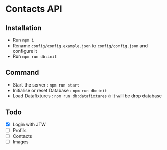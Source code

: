 # Contacts API

## Installation

* Run `npm i`
* Rename `config/config.example.json` to `config/config.json` and configure it
* Run `npm run db:init`

## Command

* Start the server : `npm run start`
* Initialise or reset Database : `npm run db:init`
* Load Datafixtures : `npm run db:datafixtures` 🔥 It will be drop database

## Todo

* [x] Login with JTW
* [ ] Profils
* [ ] Contacts
* [ ] Images
